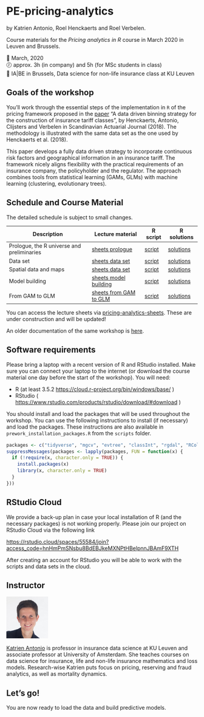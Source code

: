 
# PE-pricing-analytics

by Katrien Antonio, Roel Henckaerts and Roel Verbelen.

Course materials for the *Pricing analytics in R* course in March 2020
in Leuven and Brussels.

📆 March, 2020 <br> 🕖 approx. 3h (in company) and 5h (for MSc students in
class) <br> 📍 IA|BE in Brussels, Data science for non-life insurance
class at KU Leuven

## Goals of the workshop

You’ll work through the essential steps of the implementation in `R` of
the pricing framework proposed in the
[paper](https://www.tandfonline.com/doi/abs/10.1080/03461238.2018.1429300)
“A data driven binning strategy for the construction of insurance tariff
classes”, by Henckaerts, Antonio, Clijsters and Verbelen in Scandinavian
Actuarial Journal (2018). The methodology is illustrated with the same
data set as the one used by Henckaerts et al. (2018).

This paper develops a fully data driven strategy to incorporate
continuous risk factors and geographical information in an insurance
tariff. The framework nicely aligns flexibility with the practical
requirements of an insurance company, the policyholder and the
regulator. The approach combines tools from statistical learning (GAMs,
GLMs) with machine learning (clustering, evolutionary trees).

## Schedule and Course Material

The detailed schedule is subject to small changes.

| Description                                | Lecture material                                                                                                                                 | R script                                                                                          | R solutions                                                                |
| ------------------------------------------ | ------------------------------------------------------------------------------------------------------------------------------------------------ | ------------------------------------------------------------------------------------------------- | -------------------------------------------------------------------------- |
| Prologue, the R universe and preliminaries | [sheets prologue](https://katrienantonio.github.io/PE-pricing-analytics/sheets/pricing_analytics_with_GAMs_and_GLMs.html#prologue)               | [script](https://katrienantonio.github.io/PE-pricing-analytics/scripts/0_setup_prep_work.R)       | [solutions](https://katrienantonio.github.io/PE-pricing-analytics/scripts) |
| Data set                                   | [sheets data set](https://katrienantonio.github.io/PE-pricing-analytics/sheets/pricing_analytics_with_GAMs_and_GLMs.html#data-sets)              | [script](https://katrienantonio.github.io/PE-pricing-analytics/scripts/1_data_exploration.R)      | [solutions](https://katrienantonio.github.io/PE-pricing-analytics/scripts) |
| Spatial data and maps                      | [sheets data set](https://katrienantonio.github.io/PE-pricing-analytics/sheets/pricing_analytics_with_GAMs_and_GLMs.html#data-sets)              | [script](https://katrienantonio.github.io/PE-pricing-analytics/scripts/2_spatial_data_maps.R)     | [solutions](https://katrienantonio.github.io/PE-pricing-analytics/scripts) |
| Model building                             | [sheets model building](https://katrienantonio.github.io/PE-pricing-analytics/sheets/pricing_analytics_with_GAMs_and_GLMs.html#model-building)   | [script](https://katrienantonio.github.io/PE-pricing-analytics/scripts/3_basics_model_building.R) | [solutions](https://katrienantonio.github.io/PE-pricing-analytics/scripts) |
| From GAM to GLM                            | [sheets from GAM to GLM](https://katrienantonio.github.io/PE-pricing-analytics/sheets/pricing_analytics_with_GAMs_and_GLMs.html#from-gam-to-glm) | [script](https://katrienantonio.github.io/PE-pricing-analytics/scripts/4_clustering_binning.R)    | [solutions](https://katrienantonio.github.io/PE-pricing-analytics/scripts) |

You can access the lecture sheets via
[pricing-analytics-sheets](https://katrienantonio.github.io/PE-pricing-analytics/sheets/pricing_analytics_with_GAMs_and_GLMs.html).
These are under construction and will be updated\!

An older documentation of the same workshop is
[here](https://katrienantonio.github.io/PE-pricing-analytics/background/2019_04_APC_Pricing_analytics_in_R.html).

## Software requirements

Please bring a laptop with a recent version of R and RStudio installed.
Make sure you can connect your laptop to the internet (or download the
course material one day before the start of the workshop). You will
need:

  - R (at least 3.5.2 <https://cloud.r-project.org/bin/windows/base/> )
  - RStudio (
    <https://www.rstudio.com/products/rstudio/download/#download> )

You should install and load the packages that will be used throughout
the workshop. You can use the following instructions to install (if
necessary) and load the packages. These instructions are also available
in `prework_installation_packages.R` from the `scripts` folder.

``` r
packages <- c("tidyverse", "mgcv", "evtree", "classInt", "rgdal", "RColorBrewer", "grid", "gridExtra", "visreg", "sf", "tmap", "rgeos", "mapview", "leaflet")
suppressMessages(packages <- lapply(packages, FUN = function(x) {
  if (!require(x, character.only = TRUE)) {
    install.packages(x)
    library(x, character.only = TRUE)
  }
}))
```

## RStudio Cloud

We provide a back-up plan in case your local installation of R (and the
necessary packages) is not working properly. Please join our project on
RStudio Cloud via the following link

<https://rstudio.cloud/spaces/55584/join?access_code=hnHmPmSNsbu8BdEBJkeMXNPtHBelpnnJBAmF9XTH>

After creating an account for RStudio you will be able to work with the
scripts and data sets in the cloud.

## Instructor

<img src="img/Katrien.jpg" width="110"/>

<p align="justify">

[Katrien Antonio](https://katrienantonio.github.io/) is professor in
insurance data science at KU Leuven and associate professor at
University of Amsterdam. She teaches courses on data science for
insurance, life and non-life insurance mathematics and loss models.
Research-wise Katrien puts focus on pricing, reserving and fraud
analytics, as well as mortality dynamics.

## Let’s go\!

You are now ready to load the data and build predictive models.
